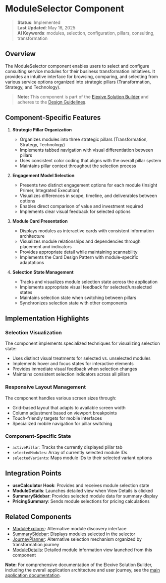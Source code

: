 # ModuleSelector Component

> **Status**: Implemented  
> **Last Updated**: May 16, 2025  
> **AI Keywords**: modules, selection, configuration, pillars, consulting, transformation

## Overview

The ModuleSelector component enables users to select and configure consulting service modules for their business transformation initiatives. It provides an intuitive interface for browsing, comparing, and selecting from various service options organized into strategic pillars (Transformation, Strategy, and Technology).

> **Note:** This component is part of the [Elexive Solution Builder](./CalculatorApp.md) and adheres to the [Design Guidelines](./DesignGuidelines.md).

## Component-Specific Features

1. **Strategic Pillar Organization**
   - Organizes modules into three strategic pillars (Transformation, Strategy, Technology)
   - Implements tabbed navigation with visual differentiation between pillars
   - Uses consistent color coding that aligns with the overall pillar system
   - Maintains pillar context throughout the selection process

2. **Engagement Model Selection**
   - Presents two distinct engagement options for each module (Insight Primer, Integrated Execution)
   - Visualizes differences in scope, timeline, and deliverables between options
   - Enables direct comparison of value and investment required
   - Implements clear visual feedback for selected options

3. **Module Card Presentation**
   - Displays modules as interactive cards with consistent information architecture
   - Visualizes module relationships and dependencies through placement and indicators
   - Provides appropriate detail while maintaining scannability
   - Implements the Card Design Pattern with module-specific adaptations

4. **Selection State Management**
   - Tracks and visualizes module selection state across the application
   - Implements appropriate visual feedback for selected/unselected states
   - Maintains selection state when switching between pillars
   - Synchronizes selection state with other components

## Implementation Highlights

### Selection Visualization

The component implements specialized techniques for visualizing selection state:

- Uses distinct visual treatments for selected vs. unselected modules
- Implements hover and focus states for interactive elements
- Provides immediate visual feedback when selection changes
- Maintains consistent selection indicators across all pillars

### Responsive Layout Management

The component handles various screen sizes through:

- Grid-based layout that adapts to available screen width
- Column adjustment based on viewport breakpoints
- Touch-friendly targets for mobile interfaces
- Specialized mobile navigation for pillar switching

### Component-Specific State

- `activePillar`: Tracks the currently displayed pillar tab
- `selectedModules`: Array of currently selected module IDs
- `selectedVariants`: Maps module IDs to their selected variant options

## Integration Points

- **useCalculator Hook**: Provides and receives module selection state
- **ModuleDetails**: Launches detailed view when View Details is clicked
- **SummarySidebar**: Provides selected module data for summary display
- **PricingSummary**: Sends module selections for pricing calculations

## Related Components

- [ModuleExplorer](./ModuleExplorer.md): Alternative module discovery interface
- [SummarySidebar](./SummarySidebar.md): Displays modules selected in the selector
- [JourneyPlanner](./JourneyPlanner.md): Alternative selection mechanism organized by transformation journey
- [ModuleDetails](./ModuleDetails.md): Detailed module information view launched from this component

**Note:** For comprehensive documentation of the Elexive Solution Builder, including the overall application architecture and user journey, see the [main application documentation](./CalculatorApp.md).